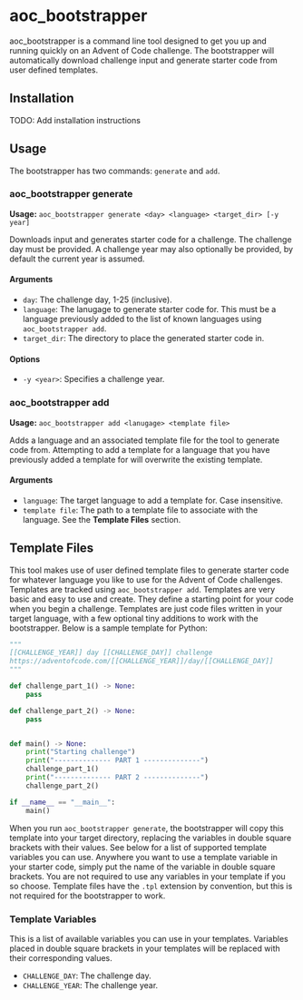 # aoc_bootstrapper

aoc_bootstrapper is a command line tool designed to get you up and running quickly on an Advent of Code challenge. The
bootstrapper will automatically download challenge input and generate starter code from user defined templates.

## Installation

TODO: Add installation instructions

## Usage

The bootstrapper has two commands: `generate` and `add`.

### aoc_bootstrapper generate

**Usage:** `aoc_bootstrapper generate <day> <language> <target_dir> [-y year]`

Downloads input and generates starter code for a challenge. The challenge day must be provided. A challenge year may
also optionally be provided, by default the current year is assumed.

#### Arguments

- `day`: The challenge day, 1-25 (inclusive).
- `language`: The lanugage to generate starter code for. This must be a language previously added to the list of known
  languages using `aoc_bootstrapper add`.
- `target_dir`: The directory to place the generated starter code in.

#### Options

- `-y <year>`: Specifies a challenge year.

### aoc_bootstrapper add

**Usage:** `aoc_bootstrapper add <lanugage> <template file>`

Adds a language and an associated template file for the tool to generate code from. Attempting to add a template for a
language that you have previously added a template for will overwrite the existing template.

#### Arguments

- `language`: The target language to add a template for. Case insensitive.
- `template file`: The path to a template file to associate with the language. See the **Template Files** section.

## Template Files

This tool makes use of user defined template files to generate starter code for whatever language you like to use for
the Advent of Code challenges. Templates are tracked using `aoc_bootstrapper add`. Templates are very basic and easy to
use and create. They define a starting point for your code when you begin a challenge. Templates are just code files
written in your target language, with a few optional tiny additions to work with the bootstrapper. Below is a sample
template for Python:

```python
"""
[[CHALLENGE_YEAR]] day [[CHALLENGE_DAY]] challenge
https://adventofcode.com/[[CHALLENGE_YEAR]]/day/[[CHALLENGE_DAY]]
"""

def challenge_part_1() -> None:
    pass

def challenge_part_2() -> None:
    pass


def main() -> None:
    print("Starting challenge")
    print("-------------- PART 1 --------------")
    challenge_part_1()
    print("-------------- PART 2 --------------")
    challenge_part_2()

if __name__ == "__main__":
    main()
```

When you run `aoc_bootstrapper generate`, the bootstrapper will copy this template into your target directory,
replacing the variables in double square brackets with their values. See below for a list of supported template
variables you can use. Anywhere you want to use a template variable in your starter code, simply put the name of the
variable in double square brackets. You are not required to use any variables in your template if you so choose. Template files have the `.tpl` extension by convention, but this is not required for the bootstrapper to work.

### Template Variables

This is a list of available variables you can use in your templates. Variables placed in double square brackets in your
templates will be replaced with their corresponding values.

- `CHALLENGE_DAY`: The challenge day.
- `CHALLENGE_YEAR`: The challenge year.
